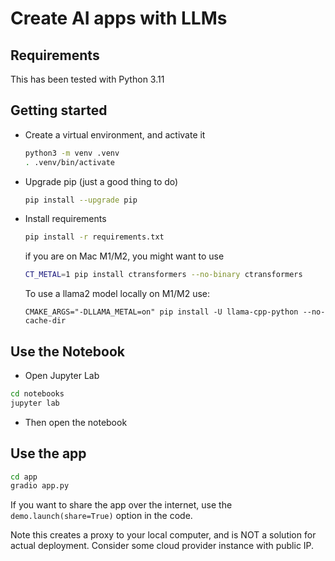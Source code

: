 # Create AI apps with LLMs

## Requirements

This has been tested with Python 3.11

## Getting started

- Create a virtual environment, and activate it

    ```bash
    python3 -m venv .venv
    . .venv/bin/activate
    ```

- Upgrade pip (just a good thing to do)

    ```bash
    pip install --upgrade pip
    ```

- Install requirements

    ```bash
    pip install -r requirements.txt
    ```

    if you are on Mac M1/M2, you might want to use 

    ```bash
    CT_METAL=1 pip install ctransformers --no-binary ctransformers
    ```

    To use a llama2 model locally on M1/M2 use:

    ```
    CMAKE_ARGS="-DLLAMA_METAL=on" pip install -U llama-cpp-python --no-cache-dir
    ```

## Use the Notebook

- Open Jupyter Lab
```bash
cd notebooks
jupyter lab
```

- Then open the notebook


## Use the app

```bash
cd app
gradio app.py
```


If you want to share the app over the internet, use the `demo.launch(share=True)` option in the code.

Note this creates a proxy to your local computer, and is NOT a solution for actual deployment. Consider some cloud provider instance with public IP.

